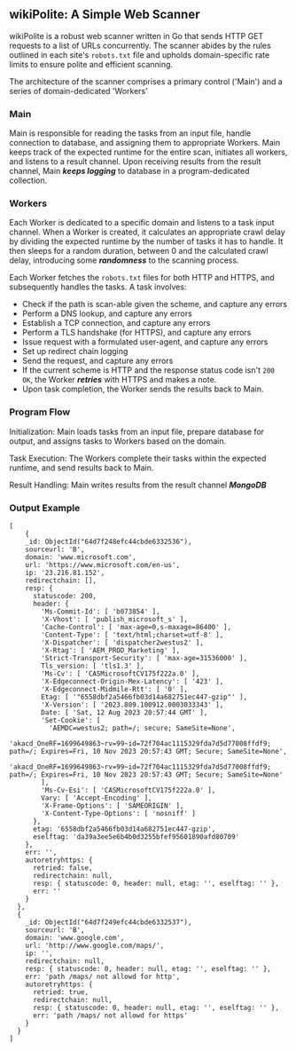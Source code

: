 ## wikiPolite: A Simple Web Scanner

wikiPolite is a robust web scanner written in Go that sends HTTP GET requests to a list of URLs concurrently. The scanner abides by the rules outlined in each site's `robots.txt` file and upholds domain-specific rate limits to ensure polite and efficient scanning.

The architecture of the scanner comprises a primary control ('Main') and a series of domain-dedicated 'Workers'

### Main

Main is responsible for reading the tasks from an input file, handle connection to database, and assigning them to appropriate Workers. Main keeps track of the expected runtime for the entire scan, initiates all workers, and listens to a result channel. Upon receiving results from the result channel, Main ***keeps logging*** to database in a program-dedicated collection.

### Workers

Each Worker is dedicated to a specific domain and listens to a task input channel. When a Worker is created, it calculates an appropriate crawl delay by dividing the expected runtime by the number of tasks it has to handle. It then sleeps for a random duration, between 0 and the calculated crawl delay, introducing some ***randomness*** to the scanning process. 

Each Worker fetches the `robots.txt` files for both HTTP and HTTPS, and subsequently handles the tasks. A task involves:

* Check if the path is scan-able given the scheme, and capture any errors
* Perform a DNS lookup, and capture any errors
* Establish a TCP connection, and capture any errors
* Perform a TLS handshake (for HTTPS), and capture any errors
* Issue request with a formulated user-agent, and capture any errors
* Set up redirect chain logging
* Send the request, and capture any errors
* If the current scheme is HTTP and the response status code isn't `200 OK`, the Worker ***retries*** with HTTPS and makes a note.
* Upon task completion, the Worker sends the results back to Main.

### Program Flow

Initialization: Main loads tasks from an input file, prepare database for output, and assigns tasks to Workers based on the domain.

Task Execution: The Workers complete their tasks within the expected runtime, and send results back to Main.

Result Handling: Main writes results from the result channel ***MongoDB***

### Output Example

```
[
    {
    _id: ObjectId("64d7f248efc44cbde6332536"),
    sourceurl: 'B',
    domain: 'www.microsoft.com',
    url: 'https://www.microsoft.com/en-us',
    ip: '23.216.81.152',
    redirectchain: [],
    resp: {
      statuscode: 200,
      header: {
        'Ms-Commit-Id': [ 'b073854' ],
        'X-Vhost': [ 'publish_microsoft_s' ],
        'Cache-Control': [ 'max-age=0,s-maxage=86400' ],
        'Content-Type': [ 'text/html;charset=utf-8' ],
        'X-Dispatcher': [ 'dispatcher2westus2' ],
        'X-Rtag': [ 'AEM_PROD_Marketing' ],
        'Strict-Transport-Security': [ 'max-age=31536000' ],
        Tls_version: [ 'tls1.3' ],
        'Ms-Cv': [ 'CASMicrosoftCV175f222a.0' ],
        'X-Edgeconnect-Origin-Mex-Latency': [ '423' ],
        'X-Edgeconnect-Midmile-Rtt': [ '0' ],
        Etag: [ '"6558dbf2a5466fb03d14a682751ec447-gzip"' ],
        'X-Version': [ '2023.809.100912.0003033343' ],
        Date: [ 'Sat, 12 Aug 2023 20:57:44 GMT' ],
        'Set-Cookie': [
          'AEMDC=westus2; path=/; secure; SameSite=None',
          'akacd_OneRF=1699649863~rv=99~id=72f704ac1115329fda7d5d77008ffdf9; path=/; Expires=Fri, 10 Nov 2023 20:57:43 GMT; Secure; SameSite=None',
          'akacd_OneRF=1699649863~rv=99~id=72f704ac1115329fda7d5d77008ffdf9; path=/; Expires=Fri, 10 Nov 2023 20:57:43 GMT; Secure; SameSite=None'
        ],
        'Ms-Cv-Esi': [ 'CASMicrosoftCV175f222a.0' ],
        Vary: [ 'Accept-Encoding' ],
        'X-Frame-Options': [ 'SAMEORIGIN' ],
        'X-Content-Type-Options': [ 'nosniff' ]
      },
      etag: '6558dbf2a5466fb03d14a682751ec447-gzip',
      eselftag: 'da39a3ee5e6b4b0d3255bfef95601890afd80709'
    },
    err: '',
    autoretryhttps: {
      retried: false,
      redirectchain: null,
      resp: { statuscode: 0, header: null, etag: '', eselftag: '' },
      err: ''
    }
  },
  {
    _id: ObjectId("64d7f249efc44cbde6332537"),
    sourceurl: 'B',
    domain: 'www.google.com',
    url: 'http://www.google.com/maps/',
    ip: '',
    redirectchain: null,
    resp: { statuscode: 0, header: null, etag: '', eselftag: '' },
    err: 'path /maps/ not allowd for http',
    autoretryhttps: {
      retried: true,
      redirectchain: null,
      resp: { statuscode: 0, header: null, etag: '', eselftag: '' },
      err: 'path /maps/ not allowd for https'
    }
  }
]
```